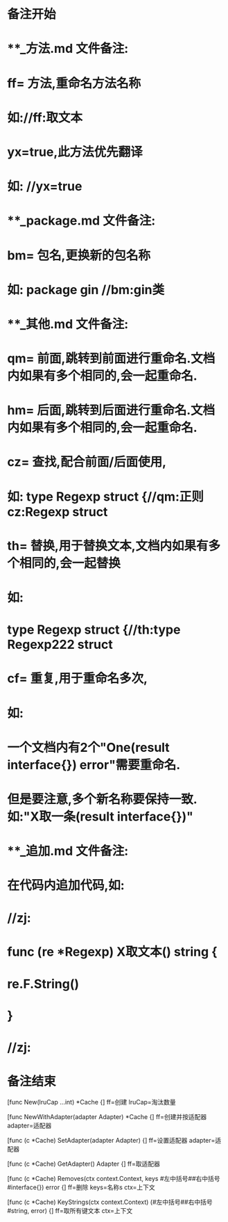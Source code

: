 # 备注开始
# **_方法.md 文件备注:
# ff= 方法,重命名方法名称
# 如://ff:取文本
#
# yx=true,此方法优先翻译
# 如: //yx=true

# **_package.md 文件备注:
# bm= 包名,更换新的包名称 
# 如: package gin //bm:gin类

# **_其他.md 文件备注:
# qm= 前面,跳转到前面进行重命名.文档内如果有多个相同的,会一起重命名.
# hm= 后面,跳转到后面进行重命名.文档内如果有多个相同的,会一起重命名.
# cz= 查找,配合前面/后面使用,
# 如: type Regexp struct {//qm:正则 cz:Regexp struct
#
# th= 替换,用于替换文本,文档内如果有多个相同的,会一起替换
# 如:
# type Regexp struct {//th:type Regexp222 struct
#
# cf= 重复,用于重命名多次,
# 如: 
# 一个文档内有2个"One(result interface{}) error"需要重命名.
# 但是要注意,多个新名称要保持一致. 如:"X取一条(result interface{})"

# **_追加.md 文件备注:
# 在代码内追加代码,如:
# //zj:
# func (re *Regexp) X取文本() string { 
# re.F.String()
# }
# //zj:
# 备注结束

[func New(lruCap ...int) *Cache {]
ff=创建
lruCap=淘汰数量

[func NewWithAdapter(adapter Adapter) *Cache {]
ff=创建并按适配器
adapter=适配器

[func (c *Cache) SetAdapter(adapter Adapter) {]
ff=设置适配器
adapter=适配器

[func (c *Cache) GetAdapter() Adapter {]
ff=取适配器

[func (c *Cache) Removes(ctx context.Context, keys #左中括号##右中括号#interface{}) error {]
ff=删除
keys=名称s
ctx=上下文

[func (c *Cache) KeyStrings(ctx context.Context) (#左中括号##右中括号#string, error) {]
ff=取所有键文本
ctx=上下文
